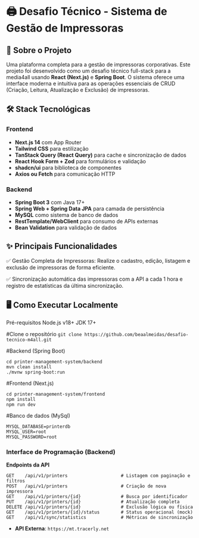 # 🖨️ Desafio Técnico - Sistema de Gestão de Impressoras

## 🎯 Sobre o Projeto

Uma plataforma completa para a gestão de impressoras corporativas. Este projeto foi desenvolvido como um desafio técnico full-stack para a media4all usando **React (Next.js)** e **Spring Boot**. O sistema oferece uma interface moderna e intuitiva para as operações essenciais de CRUD (Criação, Leitura, Atualização e Exclusão) de impressoras. 

## 🛠️ Stack Tecnológicas

### Frontend

- **Next.js 14** com App Router
- **Tailwind CSS** para estilização
- **TanStack Query (React Query)** para cache e sincronização de dados
- **React Hook Form + Zod** para formulários e validação
- **shadcn/ui** para biblioteca de componentes
- **Axios ou Fetch** para comunicação HTTP

### Backend

- **Spring Boot 3** com Java 17+
- **Spring Web + Spring Data JPA** para camada de persistência
- **MySQL** como sistema de banco de dados
- **RestTemplate/WebClient** para consumo de APIs externas
- **Bean Validation** para validação de dados

## ✨ Principais Funcionalidades
✅ Gestão Completa de Impressoras: Realize o cadastro, edição, listagem e exclusão de impressoras de forma eficiente.

✅ Sincronização automática das impressoras com a API a cada 1 hora e registro de estatísticas da última sincronização.

## 🖥️ Como Executar Localmente

Pré-requisitos
Node.js v18+
JDK 17+

#Clone o repositório
```git clone https://github.com/beaalmeidas/desafio-tecnico-m4all.git```

#Backend (Spring Boot)
```
cd printer-management-system/backend
mvn clean install
./mvnw spring-boot:run
```

#Frontend (Next.js)
```
cd printer-management-system/frontend
npm install
npm run dev
```

#Banco de dados (MySql)
```
MYSQL_DATABASE=printerdb
MYSQL_USER=root
MYSQL_PASSWORD=root
```

### Interface de Programação (Backend)

**Endpoints da API**

```http
GET    /api/v1/printers                    # Listagem com paginação e filtros
POST   /api/v1/printers                    # Criação de nova impressora
GET    /api/v1/printers/{id}               # Busca por identificador
PUT    /api/v1/printers/{id}               # Atualização completa
DELETE /api/v1/printers/{id}               # Exclusão lógica ou física
GET    /api/v1/printers/{id}/status        # Status operacional (mock)
GET    /api/v1/sync/statistics             # Métricas de sincronização
```

- **API Externa**: `https://mt.tracerly.net`